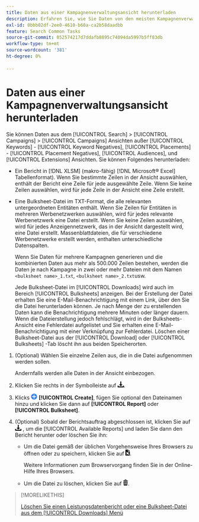 ```yaml
---
title: Daten aus einer Kampagnenverwaltungsansicht herunterladen
description: Erfahren Sie, wie Sie Daten von den meisten Kampagnenverwaltungsansichten herunterladen können.
exl-id: 0bbb02df-2ee0-4610-b60a-ca2b58daadbb
feature: Search Common Tasks
source-git-commit: 052574217d7ddafb8895c74094da5997b5ff83db
workflow-type: tm+mt
source-wordcount: '381'
ht-degree: 0%

---
```


# Daten aus einer Kampagnenverwaltungsansicht herunterladen

Sie können Daten aus dem [!UICONTROL Search] > [!UICONTROL Campaigns] > [!UICONTROL Campaigns] Ansichten außer [!UICONTROL Keywords] - [!UICONTROL Keyword Negatives], [!UICONTROL Placements] - [!UICONTROL Placement Negatives], [!UICONTROL Audiences], und [!UICONTROL Extensions] Ansichten. Sie können Folgendes herunterladen:

* Ein Bericht in [!DNL XLSM] (makro-fähig) [!DNL Microsoft® Excel] Tabellenformat). Wenn Sie bestimmte Zeilen in der Ansicht auswählen, enthält der Bericht eine Zeile für jede ausgewählte Zeile. Wenn Sie keine Zeilen auswählen, wird für jede Zeile in der Ansicht eine Zeile erstellt.

* Eine Bulksheet-Datei im TXT-Format, die alle relevanten untergeordneten Entitäten enthält. Wenn Sie Zeilen für Entitäten in mehreren Werbenetzwerken auswählen, wird für jedes relevante Werbenetzwerk eine Datei erstellt. Wenn Sie keine Zeilen auswählen, wird für jedes Anzeigennetzwerk, das in der Ansicht dargestellt wird, eine Datei erstellt. Massenblattdateien, die für verschiedene Werbenetzwerke erstellt werden, enthalten unterschiedliche Datenspalten.

  Wenn Sie Daten für mehrere Kampagnen generieren und die kombinierten Daten aus mehr als 500.000 Zeilen bestehen, werden die Daten je nach Kampagne in zwei oder mehr Dateien mit dem Namen `<bulksheet name>_1.txt`, `<bulksheet name>_2.txt`usw.

  Jede Bulksheet-Datei im [!UICONTROL Downloads] wird auch im Bereich [!UICONTROL Bulksheets] anzeigen. Bei der Erstellung der Datei erhalten Sie eine E-Mail-Benachrichtigung mit einem Link, über den Sie die Datei herunterladen können. Je nach Menge der zu erstellenden Daten kann die Benachrichtigung mehrere Minuten oder länger dauern. Wenn die Dateierstellung jedoch fehlschlägt, wird in der Bulksheets-Ansicht eine Fehlerdatei aufgelistet und Sie erhalten eine E-Mail-Benachrichtigung mit einer Verknüpfung zur Fehlerdatei. Löschen einer Bulksheet-Datei aus der [!UICONTROL Download] oder [!UICONTROL Bulksheets] -Tab löscht ihn aus beiden Speicherorten.

1. (Optional) Wählen Sie einzelne Zeilen aus, die in die Datei aufgenommen werden sollen.

   Andernfalls werden alle Daten in der Ansicht einbezogen.

1. Klicken Sie rechts in der Symbolleiste auf ![Berichtsdownload](/help/search-social-commerce/assets/download.png "Berichtsdownload").

1. Klicks ![Erstellen](/help/search-social-commerce/assets/add.png "Erstellen") **[!UICONTROL Create]**, fügen Sie optional den Dateinamen hinzu und klicken Sie dann auf **[!UICONTROL Report]** oder **[!UICONTROL Bulksheet]**.

1. (Optional) Sobald der Berichtsauftrag abgeschlossen ist, klicken Sie auf ![Berichtsdownload](/help/search-social-commerce/assets/download.png "Berichtsdownload") , um die [!UICONTROL Available Reports] und laden Sie dann den Bericht herunter oder löschen Sie ihn:

   * Um die Datei gemäß der üblichen Vorgehensweise Ihres Browsers zu öffnen oder zu speichern, klicken Sie auf ![Tabelle herunterladen](/help/search-social-commerce/assets/download-spreadsheet.png "Tabelle herunterladen").

     Weitere Informationen zum Browservorgang finden Sie in der Online-Hilfe Ihres Browsers.

   * Um die Datei zu löschen, klicken Sie auf ![Löschen](/help/search-social-commerce/assets/delete.png "Löschen").

>[!MORELIKETHIS]
>
>[Löschen Sie einen Leistungsdatenbericht oder eine Bulksheet-Datei aus dem [!UICONTROL Downloads] Menü](/help/search-social-commerce/common-tasks/navigation-editing-selection/download-delete-data.md)
